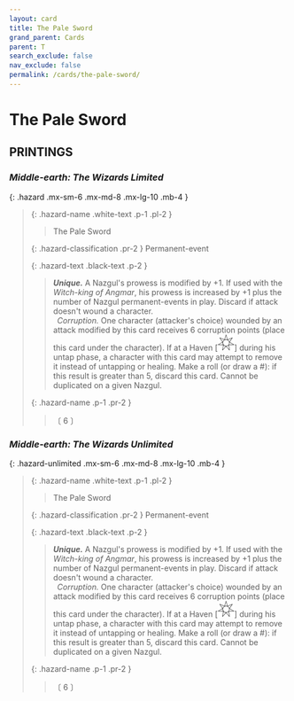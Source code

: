 ```yaml
---
layout: card
title: The Pale Sword
grand_parent: Cards
parent: T
search_exclude: false
nav_exclude: false
permalink: /cards/the-pale-sword/
---
```


# The Pale Sword


## PRINTINGS


### _Middle-earth: The Wizards Limited_

{: .hazard .mx-sm-6 .mx-md-8 .mx-lg-10 .mb-4 }
> {: .hazard-name .white-text .p-1 .pl-2 }
> > <div class="hazard-mp"></div>
> > <div class="card-name">The Pale Sword</div>
>
> {: .hazard-classification .pr-2 }
> Permanent-event
>
> {: .hazard-text .black-text .p-2 }
> > _**Unique.**_ A Nazgul's prowess is modified by +1. If used with the _Witch-king of Angmar_, his prowess is increased by +1 plus the number of Nazgul permanent-events in play. Discard if attack doesn't wound a character. <br>&ensp;_Corruption._ One character (attacker's choice) wounded by an attack modified by this card receives 6 corruption points (place this card under the character). If at a Haven <nobr>[<img src="/assets/images/free-haven.svg">]</nobr> during his untap phase, a character with this card may attempt to remove it instead of untapping or healing. Make a roll (or draw a #): if this result is greater than 5, discard this card. Cannot be duplicated on a given Nazgul. 
>
> {: .hazard-name .p-1 .pr-2 }
> > <div class="card-shield"></div>
> > <div class="card-corruption-white">〔 6 〕</div>



### _Middle-earth: The Wizards Unlimited_

{: .hazard-unlimited .mx-sm-6 .mx-md-8 .mx-lg-10 .mb-4 }
> {: .hazard-name .white-text .p-1 .pl-2 }
> > <div class="hazard-mp"></div>
> > <div class="card-name">The Pale Sword</div>
>
> {: .hazard-classification .pr-2 }
> Permanent-event
>
> {: .hazard-text .black-text .p-2 }
> > _**Unique.**_ A Nazgul's prowess is modified by +1. If used with the _Witch-king of Angmar_, his prowess is increased by +1 plus the number of Nazgul permanent-events in play. Discard if attack doesn't wound a character. <br>&ensp;_Corruption._ One character (attacker's choice) wounded by an attack modified by this card receives 6 corruption points (place this card under the character). If at a Haven <nobr>[<img src="/assets/images/free-haven.svg">]</nobr> during his untap phase, a character with this card may attempt to remove it instead of untapping or healing. Make a roll (or draw a #): if this result is greater than 5, discard this card. Cannot be duplicated on a given Nazgul. 
>
> {: .hazard-name .p-1 .pr-2 }
> > <div class="card-shield"></div>
> > <div class="card-corruption-white">〔 6 〕</div>
